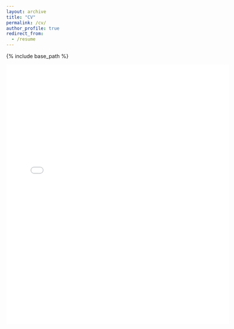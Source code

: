 ```yaml
---
layout: archive
title: "CV"
permalink: /cv/
author_profile: true
redirect_from:
  - /resume
---
```


{% include base_path %}

<embed src="{{ site.baseurl }}/files/ItoYuki_CV.pdf" width="600" height="700" type='application/pdf'> 